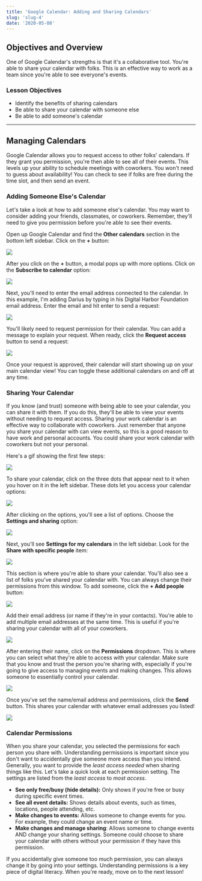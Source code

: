 ```yaml
---
title: 'Google Calendar: Adding and Sharing Calendars'
slug: 'slug-4'
date: '2020-05-08'
---
```


## Objectives and Overview

One of Google Calendar's strengths is that it's a collaborative tool. You're able to share your calendar with folks. This is an effective way to work as a team since you're able to see everyone's events.

### Lesson Objectives

- Identify the benefits of sharing calendars
- Be able to share your calendar with someone else
- Be able to add someone's calendar

---

## Managing Calendars

Google Calendar allows you to request access to other folks' calendars. If they grant you permission, you're then able to see all of their events. This levels up your ability to schedule meetings with coworkers. You won't need to guess about availability! You can check to see if folks are free during the time slot, and then send an event.

### Adding Someone Else's Calendar

Let's take a look at how to add someone else's calendar. You may want to consider adding your friends, classmates, or coworkers. Remember, they'll need to give you permission before you're able to see their events.

Open up Google Calendar and find the **Other calendars** section in the bottom left sidebar. Click on the **+** button:

![](images/google-calendar-add-1-1024x609.jpg)

After you click on the **+** button, a modal pops up with more options. Click on the **Subscribe to calendar** option:

![](images/google-calendar-add-2-1024x617.jpg)

Next, you'll need to enter the email address connected to the calendar. In this example, I'm adding Darius by typing in his Digital Harbor Foundation email address. Enter the email and hit enter to send a request:

![](images/google-calendar-add-3-1024x617.jpg)

You'll likely need to request permission for their calendar. You can add a message to explain your request. When ready, click the **Request access** button to send a request:

![](images/google-calendar-add-4-1024x617.jpg)

Once your request is approved, their calendar will start showing up on your main calendar view! You can toggle these additional calendars on and off at any time.

### Sharing Your Calendar

If you know (and trust) someone with being able to see your calendar, you can share it with them. If you do this, they'll be able to view your events without needing to request access. Sharing your work calendar is an effective way to collaborate with coworkers. Just remember that anyone you share your calendar with can view events, so this is a good reason to have work and personal accounts. You could share your work calendar with coworkers but not your personal.

Here's a gif showing the first few steps:

![](images/google-calendar-share-steps.gif)

To share your calendar, click on the three dots that appear next to it when you hover on it in the left sidebar. These dots let you access your calendar options:

![](images/google-calendar-share-1-1024x617.jpg)

After clicking on the options, you'll see a list of options. Choose the **Settings and sharing** option:

![](images/google-calendar-share-2-1024x617.jpg)

Next, you'll see **Settings for my calendars** in the left sidebar. Look for the **Share with specific people** item:

![](images/google-calendar-share-3-1024x617.jpg)

This section is where you're able to share your calendar. You'll also see a list of folks you've shared your calendar with. You can always change their permissions from this window. To add someone, click the **\+ Add people** button:

![](images/google-calendar-share-4-1024x617.jpg)

Add their email address (or name if they're in your contacts). You're able to add multiple email addresses at the same time. This is useful if you're sharing your calendar with all of your coworkers.

![](images/google-calendar-share-5-1024x617.jpg)

After entering their name, click on the **Permissions** dropdown. This is where you can select what they're able to access with your calendar. Make sure that you know and trust the person you're sharing with, especially if you're going to give access to managing events and making changes. This allows someone to essentially control your calendar.

![](images/google-calendar-share-6-1024x617.jpg)

Once you've set the name/email address and permissions, click the **Send** button. This shares your calendar with whatever email addresses you listed!

![](images/google-calendar-share-7-1024x617.jpg)

### Calendar Permissions

When you share your calendar, you selected the permissions for each person you share with. Understanding permissions is important since you don't want to accidentally give someone more access than you intend. Generally, you want to provide the _least access needed_ when sharing things like this. Let's take a quick look at each permission setting. The settings are listed from the _least access_ to _most access_.

- **See only free/busy (hide details):** Only shows if you're free or busy during specific event times.
- **See all event details:** Shows details about events, such as times, locations, people attending, etc.
- **Make changes to events:** Allows someone to change events for you. For example, they could change an event name or time.
- **Make changes and manage sharing**: Allows someone to change events AND change your sharing settings. Someone could choose to share your calendar with others without your permission if they have this permission.

If you accidentally give someone too much permission, you can always change it by going into your settings. Understanding permissions is a key piece of digital literacy. When you're ready, move on to the next lesson!
